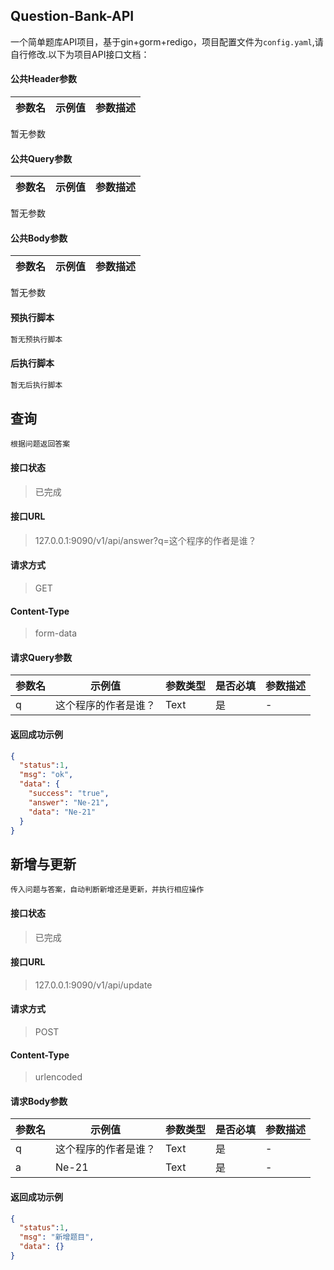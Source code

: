 ## Question-Bank-API

一个简单题库API项目，基于gin+gorm+redigo，项目配置文件为`config.yaml`,请自行修改.以下为项目API接口文档：

#### 公共Header参数
参数名 | 示例值 | 参数描述
--- | --- | ---
暂无参数
#### 公共Query参数
参数名 | 示例值 | 参数描述
--- | --- | ---
暂无参数
#### 公共Body参数
参数名 | 示例值 | 参数描述
--- | --- | ---
暂无参数
#### 预执行脚本
```javascript
暂无预执行脚本
```
#### 后执行脚本
```javascript
暂无后执行脚本
```
## 查询
```text
根据问题返回答案
```
#### 接口状态
> 已完成

#### 接口URL
> 127.0.0.1:9090/v1/api/answer?q=这个程序的作者是谁？

#### 请求方式
> GET

#### Content-Type
> form-data

#### 请求Query参数
参数名 | 示例值 | 参数类型 | 是否必填 | 参数描述
--- | --- | --- | --- | ---
q | 这个程序的作者是谁？ | Text | 是 | -

#### 返回成功示例
```json
{
  "status":1,
  "msg": "ok",
  "data": {
    "success": "true",
    "answer": "Ne-21",
    "data": "Ne-21"
  }
}
```

## 新增与更新
```text
传入问题与答案，自动判断新增还是更新，并执行相应操作
```
#### 接口状态
> 已完成

#### 接口URL
> 127.0.0.1:9090/v1/api/update

#### 请求方式
> POST

#### Content-Type
> urlencoded

#### 请求Body参数
参数名 | 示例值 | 参数类型 | 是否必填 | 参数描述
--- | --- | --- | --- | ---
q | 这个程序的作者是谁？ | Text | 是 | -
a | Ne-21 | Text | 是 | -

#### 返回成功示例
```json
{
  "status":1,
  "msg": "新增题目",
  "data": {}
}
```